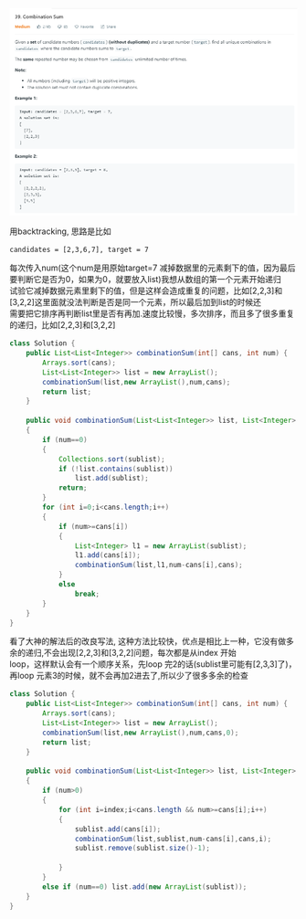 ![GitHub Logo](/image/39.1.png)

用backtracking, 思路是比如

	candidates = [2,3,6,7], target = 7 
	
每次传入num(这个num是用原始target=7 减掉数据里的元素剩下的值，因为最后要判断它是否为0，如果为0，就要放入list)我想从数组的第一个元素开始递归<br>
试验它减掉数据元素里剩下的值，但是这样会造成重复的问题，比如[2,2,3]和[3,2,2]这里面就没法判断是否是同一个元素，所以最后加到list的时候还<br>
需要把它排序再判断list里是否有再加.速度比较慢，多次排序，而且多了很多重复的递归，比如[2,2,3]和[3,2,2]

```java
class Solution {
    public List<List<Integer>> combinationSum(int[] cans, int num) {
        Arrays.sort(cans);           
        List<List<Integer>> list = new ArrayList();
        combinationSum(list,new ArrayList(),num,cans);
        return list;
    }
    
    public void combinationSum(List<List<Integer>> list, List<Integer> sublist, int num, int[] cans)
    {
        if (num==0)
        {            
            Collections.sort(sublist);
            if (!list.contains(sublist))
                list.add(sublist);                        
            return;
        }
        for (int i=0;i<cans.length;i++)
        {
            if (num>=cans[i])
            {
                List<Integer> l1 = new ArrayList(sublist);                        
                l1.add(cans[i]);   
                combinationSum(list,l1,num-cans[i],cans);
            }
            else
                break;
        }
    }    
}
```

看了大神的解法后的改良写法, 这种方法比较快，优点是相比上一种，它没有做多余的递归,不会出现[2,2,3]和[3,2,2]问题，每次都是从index 开始<br>
loop，这样默认会有一个顺序关系，先loop 完2的话(sublist里可能有[2,3,3]了)，再loop 元素3的时候，就不会再加2进去了,所以少了很多多余的检查

```java
class Solution {
    public List<List<Integer>> combinationSum(int[] cans, int num) {
        Arrays.sort(cans);           
        List<List<Integer>> list = new ArrayList();
        combinationSum(list,new ArrayList(),num,cans,0);
        return list;
    }
    
    public void combinationSum(List<List<Integer>> list, List<Integer> sublist, int num, int[] cans, int index)
    {
        if (num>0)
        {
            for (int i=index;i<cans.length && num>=cans[i];i++) 
            {
                sublist.add(cans[i]);
                combinationSum(list,sublist,num-cans[i],cans,i);
                sublist.remove(sublist.size()-1);
                
            }
        }        
        else if (num==0) list.add(new ArrayList(sublist));                        
    }    
}
```